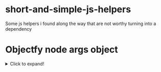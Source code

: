 # short-and-simple-js-helpers
Some js helpers i found along the way that are not worthy turning into a dependency

# Objectfy node args object
<details>
  <summary>Click to expand!</summary>

```js
const input = ["/usr/local/bin/node", "src/server.ts", "api_key=123"];

const separator = '=';

function objectfyNodeArgs(input = []) {
  let object = {};

  input.forEach((item = '') => {
    if (item.includes(separator)) {
       const [key, value] = item.split(separator)
       object[key]=value;
    }
  });

  return object;
}

const result = objectfyNodeArgs(input);

console.log(result);
```

</details>
